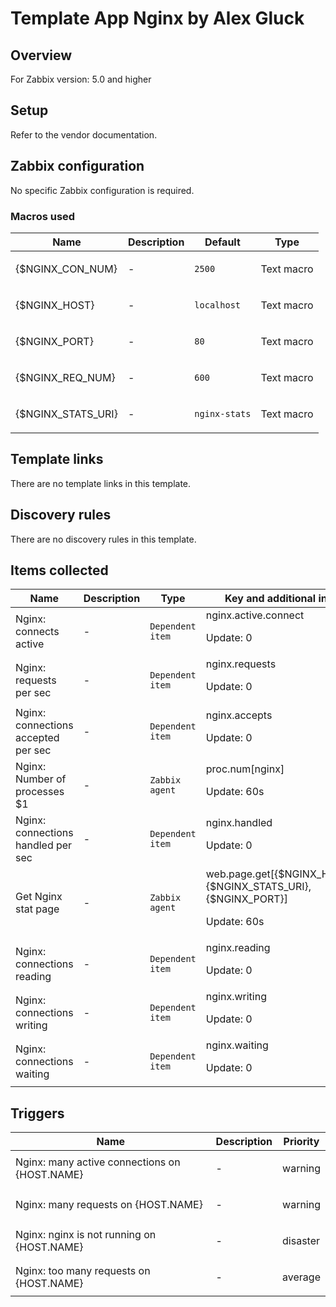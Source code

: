 # Template App Nginx by Alex Gluck

## Overview

For Zabbix version: 5.0 and higher

## Setup

Refer to the vendor documentation.

## Zabbix configuration

No specific Zabbix configuration is required.

### Macros used

|Name|Description|Default|Type|
|----|-----------|-------|----|
|{$NGINX_CON_NUM}|<p>-</p>|`2500`|Text macro|
|{$NGINX_HOST}|<p>-</p>|`localhost`|Text macro|
|{$NGINX_PORT}|<p>-</p>|`80`|Text macro|
|{$NGINX_REQ_NUM}|<p>-</p>|`600`|Text macro|
|{$NGINX_STATS_URI}|<p>-</p>|`nginx-stats`|Text macro|
## Template links

There are no template links in this template.

## Discovery rules

There are no discovery rules in this template.

## Items collected

|Name|Description|Type|Key and additional info|
|----|-----------|----|----|
|Nginx: connects active|<p>-</p>|`Dependent item`|nginx.active.connect<p>Update: 0</p>|
|Nginx: requests per sec|<p>-</p>|`Dependent item`|nginx.requests<p>Update: 0</p>|
|Nginx: connections accepted per sec|<p>-</p>|`Dependent item`|nginx.accepts<p>Update: 0</p>|
|Nginx: Number of processes $1|<p>-</p>|`Zabbix agent`|proc.num[nginx]<p>Update: 60s</p>|
|Nginx: connections handled per sec|<p>-</p>|`Dependent item`|nginx.handled<p>Update: 0</p>|
|Get Nginx stat page|<p>-</p>|`Zabbix agent`|web.page.get[{$NGINX_HOST},{$NGINX_STATS_URI},{$NGINX_PORT}]<p>Update: 60s</p>|
|Nginx: connections reading|<p>-</p>|`Dependent item`|nginx.reading<p>Update: 0</p>|
|Nginx: connections writing|<p>-</p>|`Dependent item`|nginx.writing<p>Update: 0</p>|
|Nginx: connections waiting|<p>-</p>|`Dependent item`|nginx.waiting<p>Update: 0</p>|
## Triggers

|Name|Description|Priority|
|----|-----------|----|
|Nginx: many active connections on {HOST.NAME}|<p>-</p>|warning|
|Nginx:  many requests on {HOST.NAME}|<p>-</p>|warning|
|Nginx: nginx is not running on {HOST.NAME}|<p>-</p>|disaster|
|Nginx:  too many requests on {HOST.NAME}|<p>-</p>|average|
